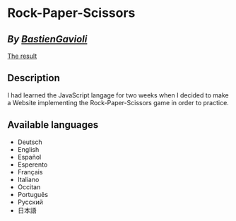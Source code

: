 # Rock-Paper-Scissors
## _By [BastienGavioli](https://github.com/BastienGavioli)_

[The result](./index.html)

## Description

I had learned the JavaScript langage for two weeks when I decided to make a Website implementing the Rock-Paper-Scissors
game in order to practice.

## Available languages
- Deutsch
- English
- Español
- Esperento
- Français
- Italiano
- Occitan
- Português
- Русский
- 日本語
